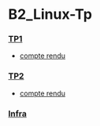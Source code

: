 # B2_Linux-Tp

### [TP1](./TP1)

- [compte rendu](./tp1_linux.md)

### [TP2](./TP2)

- [compte rendu]()

### [Infra](./infra)

